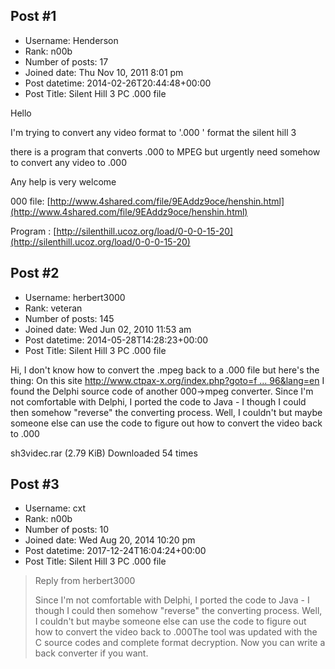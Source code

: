 ## Post #1
- Username: Henderson
- Rank: n00b
- Number of posts: 17
- Joined date: Thu Nov 10, 2011 8:01 pm
- Post datetime: 2014-02-26T20:44:48+00:00
- Post Title: Silent Hill 3 PC .000 file

Hello

I'm trying to convert any video format to '.000 ' format the silent hill 3 

there is a program that converts .000 to MPEG but urgently need somehow to convert any video  to .000 

Any help is very welcome 

000 file:  [http://www.4shared.com/file/9EAddz9oce/henshin.html](http://www.4shared.com/file/9EAddz9oce/henshin.html)

Program : [http://silenthill.ucoz.org/load/0-0-0-15-20](http://silenthill.ucoz.org/load/0-0-0-15-20)
## Post #2
- Username: herbert3000
- Rank: veteran
- Number of posts: 145
- Joined date: Wed Jun 02, 2010 11:53 am
- Post datetime: 2014-05-28T14:28:23+00:00
- Post Title: Silent Hill 3 PC .000 file

Hi,
I don't know how to convert the .mpeg back to a .000 file but here's the thing:
On this site [http://www.ctpax-x.org/index.php?goto=f ... 96&lang=en](http://www.ctpax-x.org/index.php?goto=files&show=96&lang=en) I found the Delphi source code of another 000->mpeg converter.
Since I'm not comfortable with Delphi, I ported the code to Java - I though I could then somehow "reverse" the converting process.
Well, I couldn't but maybe someone else can use the code to figure out how to convert the video back to .000


 sh3videc.rar
(2.79 KiB) Downloaded 54 times
## Post #3
- Username: cxt
- Rank: n00b
- Number of posts: 10
- Joined date: Wed Aug 20, 2014 10:20 pm
- Post datetime: 2017-12-24T16:04:24+00:00
- Post Title: Silent Hill 3 PC .000 file

> Reply from herbert3000
>
> Since I'm not comfortable with Delphi, I ported the code to Java - I though I could then somehow "reverse" the converting process.
Well, I couldn't but maybe someone else can use the code to figure out how to convert the video back to .000The tool was updated with the C source codes and complete format decryption.
Now you can write a back converter if you want.
